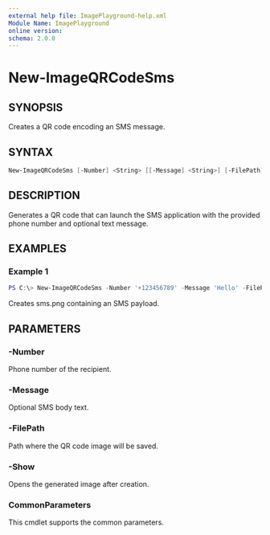 ```yaml
---
external help file: ImagePlayground-help.xml
Module Name: ImagePlayground
online version:
schema: 2.0.0
---
```


# New-ImageQRCodeSms

## SYNOPSIS
Creates a QR code encoding an SMS message.

## SYNTAX
```powershell
New-ImageQRCodeSms [-Number] <String> [[-Message] <String>] [-FilePath] <String> [-Show] [<CommonParameters>]
```

## DESCRIPTION
Generates a QR code that can launch the SMS application with the provided phone number and optional text message.

## EXAMPLES
### Example 1
```powershell
PS C:\> New-ImageQRCodeSms -Number '+123456789' -Message 'Hello' -FilePath .\sms.png
```
Creates sms.png containing an SMS payload.

## PARAMETERS
### -Number
Phone number of the recipient.
### -Message
Optional SMS body text.
### -FilePath
Path where the QR code image will be saved.
### -Show
Opens the generated image after creation.
### CommonParameters
This cmdlet supports the common parameters.
